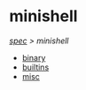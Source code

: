 # minishell

*[spec](..) > minishell*

* [binary](./binary)
* [builtins](./builtins)
* [misc](./misc)
